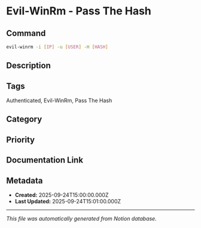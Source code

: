 # Evil-WinRm - Pass The Hash

## Command
```bash
evil-winrm -i [IP] -u [USER] -H [HASH]
```

## Description


## Tags
Authenticated, Evil-WinRm, Pass The Hash

## Category


## Priority


## Documentation Link


## Metadata
- **Created:** 2025-09-24T15:00:00.000Z
- **Last Updated:** 2025-09-24T15:01:00.000Z

---
*This file was automatically generated from Notion database.*
